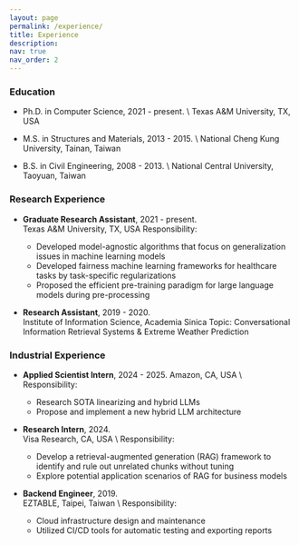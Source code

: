 ```yaml
---
layout: page
permalink: /experience/
title: Experience
description: 
nav: true
nav_order: 2
---
```


### Education

* Ph.D. in Computer Science, 2021 - present. \\
Texas A&M University, TX, USA

* M.S. in Structures and Materials, 2013 - 2015. \\
National Cheng Kung University, Tainan, Taiwan

* B.S. in Civil Engineering, 2008 - 2013. \\
National Central University, Taoyuan, Taiwan

### Research Experience

* **Graduate Research Assistant**, 2021 - present.  
Texas A&M University, TX, USA
Responsibility:
    - Developed model-agnostic algorithms that focus on generalization issues in machine learning models
    - Developed fairness machine learning frameworks for healthcare tasks by task-specific regularizations
    - Proposed the efficient pre-training paradigm for large language models during pre-processing

* **Research Assistant**, 2019 - 2020.  
Institute of Information Science, Academia Sinica
Topic: Conversational Information Retrieval Systems & Extreme Weather Prediction

### Industrial Experience

* **Applied Scientist Intern**, 2024 - 2025.
Amazon, CA, USA \\
Responsibility: 
    - Research SOTA linearizing and hybrid LLMs
    - Propose and implement a new hybrid LLM architecture

* **Research Intern**, 2024.  
Visa Research, CA, USA \\
Responsibility: 
    - Develop a retrieval-augmented generation (RAG) framework to identify and rule out unrelated chunks without tuning
    - Explore potential application scenarios of RAG for business models

* **Backend Engineer**, 2019.  
EZTABLE, Taipei, Taiwan \\
Responsibility: 
    - Cloud infrastructure design and maintenance
    - Utilized CI/CD tools for automatic testing and exporting reports